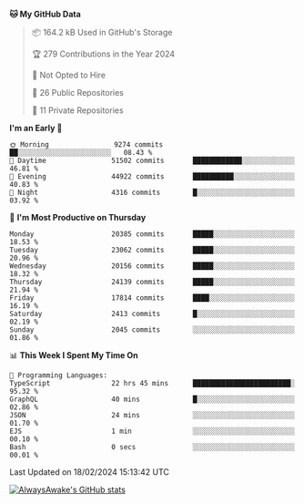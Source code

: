 <!--START_SECTION:waka-->
**🐱 My GitHub Data** 

> 📦 164.2 kB Used in GitHub's Storage 
 > 
> 🏆 279 Contributions in the Year 2024
 > 
> 🚫 Not Opted to Hire
 > 
> 📜 26 Public Repositories 
 > 
> 🔑 11 Private Repositories 
 > 
**I'm an Early 🐤** 

```text
🌞 Morning                9274 commits        ██░░░░░░░░░░░░░░░░░░░░░░░   08.43 % 
🌆 Daytime                51502 commits       ████████████░░░░░░░░░░░░░   46.81 % 
🌃 Evening                44922 commits       ██████████░░░░░░░░░░░░░░░   40.83 % 
🌙 Night                  4316 commits        █░░░░░░░░░░░░░░░░░░░░░░░░   03.92 % 
```
📅 **I'm Most Productive on Thursday** 

```text
Monday                   20385 commits       █████░░░░░░░░░░░░░░░░░░░░   18.53 % 
Tuesday                  23062 commits       █████░░░░░░░░░░░░░░░░░░░░   20.96 % 
Wednesday                20156 commits       █████░░░░░░░░░░░░░░░░░░░░   18.32 % 
Thursday                 24139 commits       █████░░░░░░░░░░░░░░░░░░░░   21.94 % 
Friday                   17814 commits       ████░░░░░░░░░░░░░░░░░░░░░   16.19 % 
Saturday                 2413 commits        █░░░░░░░░░░░░░░░░░░░░░░░░   02.19 % 
Sunday                   2045 commits        ░░░░░░░░░░░░░░░░░░░░░░░░░   01.86 % 
```


📊 **This Week I Spent My Time On** 

```text
💬 Programming Languages: 
TypeScript               22 hrs 45 mins      ████████████████████████░   95.32 % 
GraphQL                  40 mins             █░░░░░░░░░░░░░░░░░░░░░░░░   02.86 % 
JSON                     24 mins             ░░░░░░░░░░░░░░░░░░░░░░░░░   01.70 % 
EJS                      1 min               ░░░░░░░░░░░░░░░░░░░░░░░░░   00.10 % 
Bash                     0 secs              ░░░░░░░░░░░░░░░░░░░░░░░░░   00.01 % 
```


 Last Updated on 18/02/2024 15:13:42 UTC
<!--END_SECTION:waka-->

[![AlwaysAwake's GitHub stats](https://github-readme-stats.vercel.app/api?username=AlwaysAwake&show_icons=true&theme=github_dark&count_private=true)](https://github.com/AlwaysAwake/AlwaysAwake)
